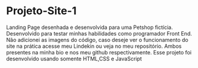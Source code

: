 # Projeto-Site-1
Landing Page desenhada e desenvolvida para uma Petshop fictícia. Desenvolvido para testar minhas habilidades como programador Front End.
Não adicionei as imagens do código, caso deseje ver o funcionamento do site na prática acesse meu Lindekin ou veja no meu repositório. Ambos presentes na minha
bio e nos meu github respectivamente.
Esse projeto foi desenvolvido usando somente HTML,CSS e JavaScript
